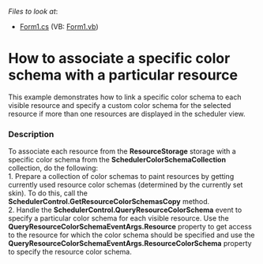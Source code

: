 <!-- default file list -->
*Files to look at*:

* [Form1.cs](./CS/QueryResourceColorSchema/Form1.cs) (VB: [Form1.vb](./VB/QueryResourceColorSchema/Form1.vb))
<!-- default file list end -->
# How to associate a specific color schema with a particular resource


<p>This example demonstrates how to link a specific color schema to each visible resource and specify a custom color schema for the selected resource if more than one resources are displayed in the scheduler view.</p>


<h3>Description</h3>

<p>To associate each resource from the <strong>ResourceStorage</strong> storage with a specific color schema from the <strong>SchedulerColorSchemaCollection</strong> collection, do the following:<br />
1. Prepare a collection of color schemas to paint resources by getting currently used resource color schemas (determined by the currently set skin). To do this, call the <strong>SchedulerControl.GetResourceColorSchemasCopy</strong> method.<br />
2. Handle the <strong>SchedulerControl.QueryResourceColorSchema</strong> event to specify a particular color schema for each visible resource. Use the <strong>QueryResourceColorSchemaEventArgs.Resource</strong> property to get access to the resource for which the color schema should be specified and use the <strong>QueryResourceColorSchemaEventArgs.ResourceColorSchema</strong> property to specify the resource color schema.</p>

<br/>


